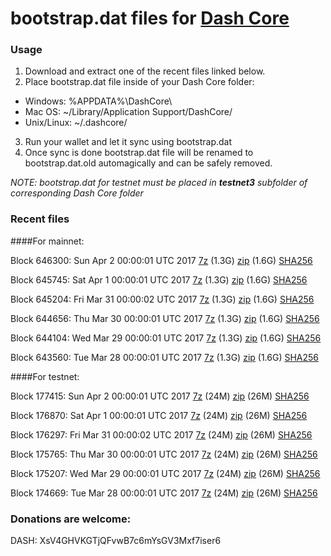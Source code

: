 # bootstrap.dat files for [Dash Core](https://www.dash.org)

### Usage

1. Download and extract one of the recent files linked below.
2. Place bootstrap.dat file inside of your Dash Core folder:
 - Windows: %APPDATA%\DashCore\
 - Mac OS: ~/Library/Application Support/DashCore/
 - Unix/Linux: ~/.dashcore/
3. Run your wallet and let it sync using bootstrap.dat
4. Once sync is done bootstrap.dat file will be renamed to bootstrap.dat.old automagically and can be safely removed.

_NOTE: bootstrap.dat for testnet must be placed in **testnet3** subfolder of corresponding Dash Core folder_

### Recent files

####For mainnet:

Block 646300: Sun Apr  2 00:00:01 UTC 2017 [7z](https://transfer.sh/E76bI/bootstrap.dat.20170402.7z) (1.3G) [zip](https://transfer.sh/ZhtiV/bootstrap.dat.20170402.zip) (1.6G) [SHA256](https://transfer.sh/utvqc/sha256.txt)

Block 645745: Sat Apr  1 00:00:01 UTC 2017 [7z](https://transfer.sh/2BZKq/bootstrap.dat.20170401.7z) (1.3G) [zip](https://transfer.sh/Zijy3/bootstrap.dat.20170401.zip) (1.6G) [SHA256](https://transfer.sh/FyqY3/sha256.txt)

Block 645204: Fri Mar 31 00:00:02 UTC 2017 [7z](https://transfer.sh/6iDMC/bootstrap.dat.20170331.7z) (1.3G) [zip](https://transfer.sh/Io6hf/bootstrap.dat.20170331.zip) (1.6G) [SHA256](https://transfer.sh/MQm6E/sha256.txt)

Block 644656: Thu Mar 30 00:00:01 UTC 2017 [7z](https://transfer.sh/11mQcN/bootstrap.dat.20170330.7z) (1.3G) [zip](https://transfer.sh/PkiTP/bootstrap.dat.20170330.zip) (1.6G) [SHA256](https://transfer.sh/139J9v/sha256.txt)

Block 644104: Wed Mar 29 00:00:01 UTC 2017 [7z](https://transfer.sh/hgCTd/bootstrap.dat.20170329.7z) (1.3G) [zip](https://transfer.sh/3PqI6/bootstrap.dat.20170329.zip) (1.6G) [SHA256](https://transfer.sh/16hGc1/sha256.txt)

Block 643560: Tue Mar 28 00:00:01 UTC 2017 [7z](https://transfer.sh/npOjr/bootstrap.dat.20170328.7z) (1.3G) [zip](https://transfer.sh/UoRIU/bootstrap.dat.20170328.zip) (1.6G) [SHA256](https://transfer.sh/14e4qe/sha256.txt)

####For testnet:

Block 177415: Sun Apr  2 00:00:01 UTC 2017 [7z](https://transfer.sh/LmqeJ/bootstrap.dat.20170402.7z) (24M) [zip](https://transfer.sh/Kk2aY/bootstrap.dat.20170402.zip) (26M) [SHA256](https://transfer.sh/mkOhH/sha256.txt)

Block 176870: Sat Apr  1 00:00:01 UTC 2017 [7z](https://transfer.sh/yzyGN/bootstrap.dat.20170401.7z) (24M) [zip](https://transfer.sh/emgWa/bootstrap.dat.20170401.zip) (26M) [SHA256](https://transfer.sh/12YXHD/sha256.txt)

Block 176297: Fri Mar 31 00:00:02 UTC 2017 [7z](https://transfer.sh/pOaIa/bootstrap.dat.20170331.7z) (24M) [zip](https://transfer.sh/siWGI/bootstrap.dat.20170331.zip) (26M) [SHA256](https://transfer.sh/Suz9w/sha256.txt)

Block 175765: Thu Mar 30 00:00:01 UTC 2017 [7z](https://transfer.sh/14YLIa/bootstrap.dat.20170330.7z) (24M) [zip](https://transfer.sh/fuVtq/bootstrap.dat.20170330.zip) (26M) [SHA256](https://transfer.sh/xBCMY/sha256.txt)

Block 175207: Wed Mar 29 00:00:01 UTC 2017 [7z](https://transfer.sh/jDOCu/bootstrap.dat.20170329.7z) (24M) [zip](https://transfer.sh/lXKd1/bootstrap.dat.20170329.zip) (26M) [SHA256](https://transfer.sh/8H592/sha256.txt)

Block 174669: Tue Mar 28 00:00:01 UTC 2017 [7z](https://transfer.sh/i32aS/bootstrap.dat.20170328.7z) (24M) [zip](https://transfer.sh/lsNIj/bootstrap.dat.20170328.zip) (26M) [SHA256](https://transfer.sh/anGNh/sha256.txt)

### Donations are welcome:

DASH: XsV4GHVKGTjQFvwB7c6mYsGV3Mxf7iser6

